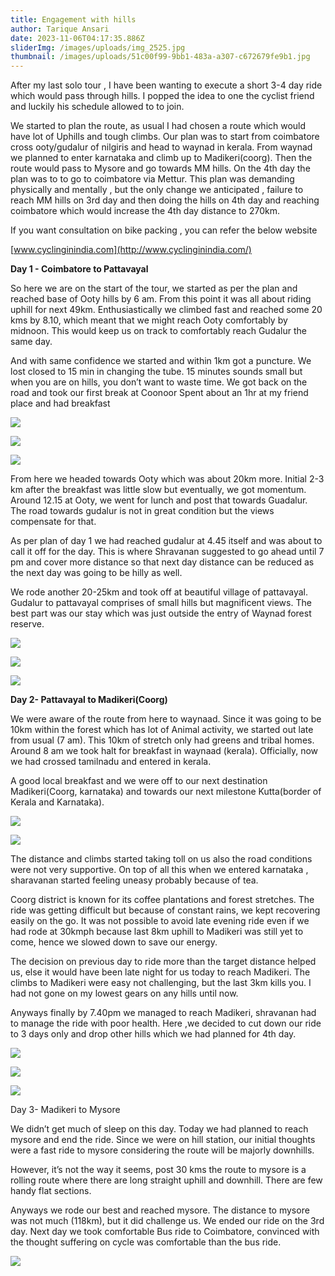 ```yaml
---
title: Engagement with hills
author: Tarique Ansari
date: 2023-11-06T04:17:35.886Z
sliderImg: /images/uploads/img_2525.jpg
thumbnail: /images/uploads/51c00f99-9bb1-483a-a307-c672679fe9b1.jpg
---
```

After my last solo tour , I have been wanting to execute a short 3-4 day ride which would pass through hills. I popped the idea to one the cyclist friend and luckily his schedule allowed to to join.

We started to plan the route, as usual I had chosen a route which would have lot of Uphills and tough climbs. Our plan was to start from coimbatore cross ooty/gudalur of nilgiris and head to waynad in kerala. From waynad we planned to enter karnataka and climb up to Madikeri(coorg). Then the route would pass to Mysore and go towards MM hills. On the 4th day the plan was to to go to coimbatore via Mettur. This plan was demanding physically and mentally , but the only change we anticipated , failure to reach MM hills on 3rd day and then doing the hills on 4th day and reaching coimbatore which would increase the 4th day distance to 270km.

I﻿f you want consultation on bike packing , you can refer the below website 

[www.cyclinginindia.com](http://www.cyclinginindia.com/)

**D﻿ay 1 - Coimbatore to Pattavayal**

So here we are on the start of the tour, we started as per the plan and reached base of Ooty hills by 6 am. From this point it was all about riding uphill for next 49km. Enthusiastically we climbed fast  a﻿nd reached some 20 kms by 8.10, which meant that we might reach Ooty comfortably by midnoon. This would keep us on track to comfortably reach Gudalur the same day.

And with same confidence we started and within 1km got a puncture. We lost closed to 15 min in changing the tube. 15 minutes sounds small but when you are on hills, you don’t want to waste time. We got back on the road and took our first break at Coonoor Spent about an 1hr at my friend place and had breakfast

![](/images/uploads/day-1.png)

![](/images/uploads/day-1-coonoor.jpg)

![](/images/uploads/coonor.jpg)

From here we headed towards Ooty which was about 20km more. Initial 2-3 km after the breakfast was little slow but eventually, we got momentum. Around 12.15 at Ooty, we went for lunch and post that towards Guadalur. The road towards gudalur is not in great condition but the views compensate for that.

As per plan of day 1 we had reached gudalur at 4.45 itself and was about to call it off for the day. This is where Shravanan suggested to go ahead until 7 pm and cover more distance so that next day distance can be reduced as the next day was going to be hilly as well.

We rode another 20-25km and took off at beautiful village of pattavayal. Gudalur to pattavayal comprises of small hills but magnificent views. The best part was our stay which was just outside the entry of Waynad forest reserve. 

![](/images/uploads/screenshot-2023-10-18-at-1.46.13-pm.png)

![](/images/uploads/img_2519.jpg)

![](/images/uploads/img_2516.jpg)

**Day 2- Pattavayal to Madikeri(Coorg)**

We were aware of the route from here to waynaad. Since it was going to be 10km within the forest which has lot of Animal activity, we started out late from usual (7 am). This 10km of stretch only had greens and tribal homes. Around 8 am we took halt for breakfast in waynaad (kerala). Officially, now we had crossed tamilnadu and entered in kerala.

A good local breakfast and we were off to our next destination Madikeri(Coorg, karnataka) and towards our next milestone Kutta(border of Kerala and Karnataka).

![](/images/uploads/screenshot-2023-11-06-at-11.14.39-am.png)

![](/images/uploads/img_2547.jpg)

The distance and climbs started taking toll on us also the road conditions were not very supportive. On top of all this when we entered karnataka , sharavanan started feeling uneasy probably because of tea.

Coorg district is known for its coffee plantations and forest stretches. The ride was getting difficult but because of constant rains, we kept recovering easily on the go. It was not possible to avoid late evening ride even if we had rode at 30kmph because last 8km uphill to Madikeri was still yet to come, hence we slowed down to save our energy. 

T﻿he decision on previous day to ride more than the target distance helped us, else it would have been late night for us today to reach Madikeri. The climbs to Madikeri were easy not challenging, but the last 3km kills you. I had not gone on my lowest gears on any hills until now.

Anyways finally by 7.40pm we managed to reach Madikeri, shravanan had to manage the ride with poor health. Here ,we decided to cut down our ride to 3 days only and drop other hills which we had planned for 4th day.

![](/images/uploads/e958bb19-c101-4b7c-a3b4-addf1824fc16.jpg)

![](/images/uploads/img_2517.jpg)

![](/images/uploads/4d4c4e15-8ee2-4f7e-942e-805ddbda45b1.jpg)

Day 3- Madikeri to Mysore

We didn’t get much of sleep on this day. Today we had planned to reach mysore and end the ride. Since we were on hill station, our initial thoughts were a fast ride to mysore considering the route will be majorly downhills.

However, it’s not the way it seems, post 30 kms the route to mysore is a rolling route where there are long straight uphill and downhill. There are few handy flat sections.

Anyways we rode our best and reached mysore. The distance to mysore was not much (118km), but it did challenge us. We ended our ride on the 3rd day. Next day we took comfortable Bus ride to Coimbatore, convinced with the thought suffering on cycle was comfortable than the bus ride.

![](/images/uploads/screenshot-2023-11-06-at-11.28.41-am.png)

[](http://www.cyclinginindia.com/)